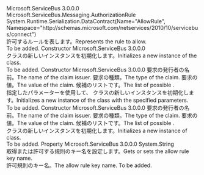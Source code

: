 <Type Name="AllowRule" FullName="Microsoft.ServiceBus.Messaging.AllowRule">
  <TypeSignature Language="C#" Value="public class AllowRule : Microsoft.ServiceBus.Messaging.AuthorizationRule" />
  <TypeSignature Language="ILAsm" Value=".class public auto ansi beforefieldinit AllowRule extends Microsoft.ServiceBus.Messaging.AuthorizationRule" />
  <TypeSignature Language="DocId" Value="T:Microsoft.ServiceBus.Messaging.AllowRule" />
  <TypeSignature Language="VB.NET" Value="Public Class AllowRule&#xA;Inherits AuthorizationRule" />
  <TypeSignature Language="F#" Value="type AllowRule = class&#xA;    inherit AuthorizationRule" />
  <AssemblyInfo>
    <AssemblyName>Microsoft.ServiceBus</AssemblyName>
    <AssemblyVersion>3.0.0.0</AssemblyVersion>
  </AssemblyInfo>
  <Base>
    <BaseTypeName>Microsoft.ServiceBus.Messaging.AuthorizationRule</BaseTypeName>
  </Base>
  <Interfaces />
  <Attributes>
    <Attribute>
      <AttributeName>System.Runtime.Serialization.DataContract(Name="AllowRule", Namespace="http://schemas.microsoft.com/netservices/2010/10/servicebus/connect")</AttributeName>
    </Attribute>
  </Attributes>
  <Docs>
    <summary><span data-ttu-id="a3209-101">許可するルールを表します。</span><span class="sxs-lookup"><span data-stu-id="a3209-101">Represents the rule to allow.</span></span></summary>
    <remarks>To be added.</remarks>
  </Docs>
  <Members>
    <Member MemberName=".ctor">
      <MemberSignature Language="C#" Value="public AllowRule ();" />
      <MemberSignature Language="ILAsm" Value=".method public hidebysig specialname rtspecialname instance void .ctor() cil managed" />
      <MemberSignature Language="DocId" Value="M:Microsoft.ServiceBus.Messaging.AllowRule.#ctor" />
      <MemberSignature Language="VB.NET" Value="Public Sub New ()" />
      <MemberType>Constructor</MemberType>
      <AssemblyInfo>
        <AssemblyName>Microsoft.ServiceBus</AssemblyName>
        <AssemblyVersion>3.0.0.0</AssemblyVersion>
      </AssemblyInfo>
      <Parameters />
      <Docs>
        <summary><span data-ttu-id="a3209-102"><see cref="T:Microsoft.ServiceBus.Messaging.AllowRule" /> クラスの新しいインスタンスを初期化します。</span><span class="sxs-lookup"><span data-stu-id="a3209-102">Initializes a new instance of the <see cref="T:Microsoft.ServiceBus.Messaging.AllowRule" /> class.</span></span></summary>
        <remarks>To be added.</remarks>
      </Docs>
    </Member>
    <Member MemberName=".ctor">
      <MemberSignature Language="C#" Value="public AllowRule (string issuerName, Microsoft.ServiceBus.Messaging.AllowRuleClaimType claimType, string claimValue, System.Collections.Generic.IEnumerable&lt;Microsoft.ServiceBus.Messaging.AccessRights&gt; rights);" />
      <MemberSignature Language="ILAsm" Value=".method public hidebysig specialname rtspecialname instance void .ctor(string issuerName, valuetype Microsoft.ServiceBus.Messaging.AllowRuleClaimType claimType, string claimValue, class System.Collections.Generic.IEnumerable`1&lt;valuetype Microsoft.ServiceBus.Messaging.AccessRights&gt; rights) cil managed" />
      <MemberSignature Language="DocId" Value="M:Microsoft.ServiceBus.Messaging.AllowRule.#ctor(System.String,Microsoft.ServiceBus.Messaging.AllowRuleClaimType,System.String,System.Collections.Generic.IEnumerable{Microsoft.ServiceBus.Messaging.AccessRights})" />
      <MemberSignature Language="VB.NET" Value="Public Sub New (issuerName As String, claimType As AllowRuleClaimType, claimValue As String, rights As IEnumerable(Of AccessRights))" />
      <MemberSignature Language="F#" Value="new Microsoft.ServiceBus.Messaging.AllowRule : string * Microsoft.ServiceBus.Messaging.AllowRuleClaimType * string * seq&lt;Microsoft.ServiceBus.Messaging.AccessRights&gt; -&gt; Microsoft.ServiceBus.Messaging.AllowRule" Usage="new Microsoft.ServiceBus.Messaging.AllowRule (issuerName, claimType, claimValue, rights)" />
      <MemberType>Constructor</MemberType>
      <AssemblyInfo>
        <AssemblyName>Microsoft.ServiceBus</AssemblyName>
        <AssemblyVersion>3.0.0.0</AssemblyVersion>
      </AssemblyInfo>
      <Parameters>
        <Parameter Name="issuerName" Type="System.String" />
        <Parameter Name="claimType" Type="Microsoft.ServiceBus.Messaging.AllowRuleClaimType" />
        <Parameter Name="claimValue" Type="System.String" />
        <Parameter Name="rights" Type="System.Collections.Generic.IEnumerable&lt;Microsoft.ServiceBus.Messaging.AccessRights&gt;" />
      </Parameters>
      <Docs>
        <param name="issuerName"><span data-ttu-id="a3209-103"><see cref="P:Microsoft.ServiceBus.Messaging.AuthorizationRule.IssuerName" />要求の発行者の名前。</span><span class="sxs-lookup"><span data-stu-id="a3209-103">The <see cref="P:Microsoft.ServiceBus.Messaging.AuthorizationRule.IssuerName" /> name of the claim issuer.</span></span></param>
        <param name="claimType"><span data-ttu-id="a3209-104"><see cref="P:Microsoft.ServiceBus.Messaging.AuthorizationRule.ClaimType" />要求の種類。</span><span class="sxs-lookup"><span data-stu-id="a3209-104">The <see cref="P:Microsoft.ServiceBus.Messaging.AuthorizationRule.ClaimType" /> type of the claim.</span></span></param>
        <param name="claimValue"><span data-ttu-id="a3209-105"><see cref="P:Microsoft.ServiceBus.Messaging.AuthorizationRule.ClaimValue" />要求の値。</span><span class="sxs-lookup"><span data-stu-id="a3209-105">The <see cref="P:Microsoft.ServiceBus.Messaging.AuthorizationRule.ClaimValue" /> value of the claim.</span></span></param>
        <param name="rights"><span data-ttu-id="a3209-106">候補のリスト<see cref="P:Microsoft.ServiceBus.Messaging.AuthorizationRule.Rights" />です。</span><span class="sxs-lookup"><span data-stu-id="a3209-106">The list of possible <see cref="P:Microsoft.ServiceBus.Messaging.AuthorizationRule.Rights" />.</span></span></param>
        <summary><span data-ttu-id="a3209-107">指定したパラメーターを使用して、<see cref="T:Microsoft.ServiceBus.Messaging.AllowRule" /> クラスの新しいインスタンスを初期化します。</span><span class="sxs-lookup"><span data-stu-id="a3209-107">Initializes a new instance of the <see cref="T:Microsoft.ServiceBus.Messaging.AllowRule" /> class with the specified parameters.</span></span></summary>
        <remarks>To be added.</remarks>
      </Docs>
    </Member>
    <Member MemberName=".ctor">
      <MemberSignature Language="C#" Value="public AllowRule (string issuerName, string claimType, string claimValue, System.Collections.Generic.IEnumerable&lt;Microsoft.ServiceBus.Messaging.AccessRights&gt; rights);" />
      <MemberSignature Language="ILAsm" Value=".method public hidebysig specialname rtspecialname instance void .ctor(string issuerName, string claimType, string claimValue, class System.Collections.Generic.IEnumerable`1&lt;valuetype Microsoft.ServiceBus.Messaging.AccessRights&gt; rights) cil managed" />
      <MemberSignature Language="DocId" Value="M:Microsoft.ServiceBus.Messaging.AllowRule.#ctor(System.String,System.String,System.String,System.Collections.Generic.IEnumerable{Microsoft.ServiceBus.Messaging.AccessRights})" />
      <MemberSignature Language="VB.NET" Value="Public Sub New (issuerName As String, claimType As String, claimValue As String, rights As IEnumerable(Of AccessRights))" />
      <MemberSignature Language="F#" Value="new Microsoft.ServiceBus.Messaging.AllowRule : string * string * string * seq&lt;Microsoft.ServiceBus.Messaging.AccessRights&gt; -&gt; Microsoft.ServiceBus.Messaging.AllowRule" Usage="new Microsoft.ServiceBus.Messaging.AllowRule (issuerName, claimType, claimValue, rights)" />
      <MemberType>Constructor</MemberType>
      <AssemblyInfo>
        <AssemblyName>Microsoft.ServiceBus</AssemblyName>
        <AssemblyVersion>3.0.0.0</AssemblyVersion>
      </AssemblyInfo>
      <Parameters>
        <Parameter Name="issuerName" Type="System.String" />
        <Parameter Name="claimType" Type="System.String" />
        <Parameter Name="claimValue" Type="System.String" />
        <Parameter Name="rights" Type="System.Collections.Generic.IEnumerable&lt;Microsoft.ServiceBus.Messaging.AccessRights&gt;" />
      </Parameters>
      <Docs>
        <param name="issuerName"><span data-ttu-id="a3209-108"><see cref="P:Microsoft.ServiceBus.Messaging.AuthorizationRule.IssuerName" />要求の発行者の名前。</span><span class="sxs-lookup"><span data-stu-id="a3209-108">The <see cref="P:Microsoft.ServiceBus.Messaging.AuthorizationRule.IssuerName" /> name of the claim issuer.</span></span></param>
        <param name="claimType"><span data-ttu-id="a3209-109"><see cref="P:Microsoft.ServiceBus.Messaging.AuthorizationRule.ClaimType" />要求の種類。</span><span class="sxs-lookup"><span data-stu-id="a3209-109">The <see cref="P:Microsoft.ServiceBus.Messaging.AuthorizationRule.ClaimType" /> type of the claim.</span></span></param>
        <param name="claimValue"><span data-ttu-id="a3209-110"><see cref="P:Microsoft.ServiceBus.Messaging.AuthorizationRule.ClaimValue" />要求の値。</span><span class="sxs-lookup"><span data-stu-id="a3209-110">The <see cref="P:Microsoft.ServiceBus.Messaging.AuthorizationRule.ClaimValue" /> value of the claim.</span></span></param>
        <param name="rights"><span data-ttu-id="a3209-111">候補のリスト<see cref="P:Microsoft.ServiceBus.Messaging.AuthorizationRule.Rights" />です。</span><span class="sxs-lookup"><span data-stu-id="a3209-111">The list of possible <see cref="P:Microsoft.ServiceBus.Messaging.AuthorizationRule.Rights" />.</span></span></param>
        <summary><span data-ttu-id="a3209-112"><see cref="T:Microsoft.ServiceBus.Messaging.AllowRule" /> クラスの新しいインスタンスを初期化します。</span><span class="sxs-lookup"><span data-stu-id="a3209-112">Initializes a new instance of <see cref="T:Microsoft.ServiceBus.Messaging.AllowRule" /> class.</span></span></summary>
        <remarks>To be added.</remarks>
      </Docs>
    </Member>
    <Member MemberName="KeyName">
      <MemberSignature Language="C#" Value="public override string KeyName { get; set; }" />
      <MemberSignature Language="ILAsm" Value=".property instance string KeyName" />
      <MemberSignature Language="DocId" Value="P:Microsoft.ServiceBus.Messaging.AllowRule.KeyName" />
      <MemberSignature Language="VB.NET" Value="Public Overrides Property KeyName As String" />
      <MemberSignature Language="F#" Value="member this.KeyName : string with get, set" Usage="Microsoft.ServiceBus.Messaging.AllowRule.KeyName" />
      <MemberType>Property</MemberType>
      <AssemblyInfo>
        <AssemblyName>Microsoft.ServiceBus</AssemblyName>
        <AssemblyVersion>3.0.0.0</AssemblyVersion>
      </AssemblyInfo>
      <ReturnValue>
        <ReturnType>System.String</ReturnType>
      </ReturnValue>
      <Docs>
        <summary><span data-ttu-id="a3209-113">取得または許可する規則のキー名を設定します。</span><span class="sxs-lookup"><span data-stu-id="a3209-113">Gets or sets the allow rule key name.</span></span></summary>
        <value><span data-ttu-id="a3209-114">許可規則のキー名。</span><span class="sxs-lookup"><span data-stu-id="a3209-114">The allow rule key name.</span></span></value>
        <remarks>To be added.</remarks>
      </Docs>
    </Member>
  </Members>
</Type>